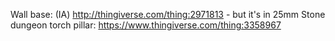Wall base: (IA) http://thingiverse.com/thing:2971813 - but it's in 25mm
Stone dungeon torch pillar: https://www.thingiverse.com/thing:3358967
